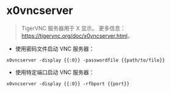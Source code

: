 # x0vncserver

> TigerVNC 服务器用于 X 显示。
> 更多信息：<https://tigervnc.org/doc/x0vncserver.html>。

- 使用密码文件启动 VNC 服务器：

`x0vncserver -display {{:0}} -passwordfile {{path/to/file}}`

- 使用特定端口启动 VNC 服务器：

`x0vncserver -display {{:0}} -rfbport {{port}}`